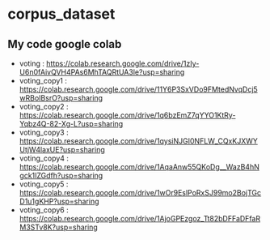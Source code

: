 # corpus_dataset

## My code google colab
- voting : https://colab.research.google.com/drive/1zIy-U6n0fAivQVH4PAs6MhTAQRtUA3le?usp=sharing
- voting_copy1 : https://colab.research.google.com/drive/11Y6P3SxVDo9FMtedNvqDcj5wRBoIBsrO?usp=sharing
- voting_copy2 : https://colab.research.google.com/drive/1q6bzEmZ7qYYO1KtRy-Yqbz4Q-82-Xg-L?usp=sharing
- voting_copy3 : https://colab.research.google.com/drive/1qysiNJGI0NFLW_CQxKJXWYUtjW4laxUE?usp=sharing
- voting_copy4 : https://colab.research.google.com/drive/1AqaAnw55QKoDg__WazB4hNgck1IZGdfh?usp=sharing
- voting_copy5 : https://colab.research.google.com/drive/1wOr9EslPoRxSJ99mo2BojTGcD1u1gKHP?usp=sharing
- voting_copy6 : https://colab.research.google.com/drive/1AjoGPEzgoz_Tt82bDFFaDFfaRM3STv8K?usp=sharing




